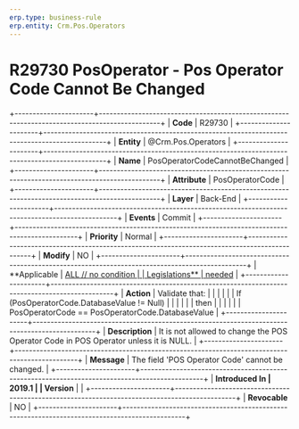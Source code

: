 ```yaml
---
erp.type: business-rule
erp.entity: Crm.Pos.Operators
---
```


# R29730 PosOperator - Pos Operator Code Cannot Be Changed
+----------------------+-----------------------------------------------------------------------------------------------+
| **Code**             | R29730                                                                                        |
+----------------------+-----------------------------------------------------------------------------------------------+
| **Entity**           | @Crm.Pos.Operators                                                                                   |
+----------------------+-----------------------------------------------------------------------------------------------+
| **Name**             | PosOperatorCodeCannotBeChanged                                                                |
+----------------------+-----------------------------------------------------------------------------------------------+
| **Attribute**        | PosOperatorCode                                                                               |
+----------------------+-----------------------------------------------------------------------------------------------+
| **Layer**            | Back-End                                                                                      |
+----------------------+-----------------------------------------------------------------------------------------------+
| **Events**           | Commit                                                                                        |
+----------------------+-----------------------------------------------------------------------------------------------+
| **Priority**         | Normal                                                                                        |
+----------------------+-----------------------------------------------------------------------------------------------+
| **Modify**           | NO                                                                                            |
+----------------------+-----------------------------------------------------------------------------------------------+
| **Applicable         | [ALL // no condition                                                                          |
| Legislations**       | needed](https://confluence.erp.net/display/techdoc/Country+Specific+Functionality)            |
+----------------------+-----------------------------------------------------------------------------------------------+
| **Action**           | Validate that:                                                                                |
|                      |                                                                                               |
|                      | If (PosOperatorCode.DatabaseValue != Null)                                                    |
|                      |                                                                                               |
|                      | then                                                                                          |
|                      |                                                                                               |
|                      | PosOperatorCode == PosOperatorCode.DatabaseValue                                              |
+----------------------+-----------------------------------------------------------------------------------------------+
| **Description**      | It is not allowed to change the POS Operator Code in POS Operator unless it is NULL.          |
+----------------------+-----------------------------------------------------------------------------------------------+
| **Message**          | The field \'POS Operator Code\' cannot be changed.                                            |
+----------------------+-----------------------------------------------------------------------------------------------+
| **Introduced In      | 2019.1                                                                                        |
| Version**            |                                                                                               |
+----------------------+-----------------------------------------------------------------------------------------------+
| **Revocable**        | NO                                                                                            |
+----------------------+-----------------------------------------------------------------------------------------------+

  

  

  
